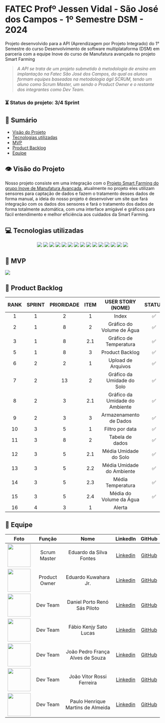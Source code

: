 # FATEC Profº Jessen Vidal - São José dos Campos - 1º Semestre DSM - 2024

<p>Projeto desenvolvido para a API (Aprendizagem por Projeto Integrado) do 1° Semestre do curso Desenvolvimento de software multiplataforma (DSM) em parceria com a equipe Inove do curso de Manufatura avançada no projeto Smart Farming<p>

> _A API se trata de um projeto submetido à metodologia de ensino em implantação na Fatec São José dos Campos, do qual os alunos formam equipes baseadas na metodologia ágil SCRUM, tendo um aluno como Scrum Master, um sendo o Product Owner e o restante dos integrantes como Dev Team._



###  ⏳ Status do projeto: 3/4 Sprint
    

## 📑 Sumário
- [Visão do Projeto](#visao-do-projeto)
- [Tecnologias utilizadas](#tecnologias)
- [MVP](#mvp)
- [Product Backlog](#backlog)
- [Equipe](#equipe)

## 👁 Visão do Projeto <a name="visao-do-projeto"></a>
<p> Nosso projeto consiste em uma integração com o <a href="https://github.com/team-i9/Projeto-Smart-Farming">Projeto Smart Farming do grupo Inove de Manufatura Avançada</a>, atualmente no projeto eles utilizam sensores para captação de dados e fazem o tratamento desses dados de forma manual, a ideia do nosso projeto é desenvolver um site que fará integração com os dados dos sensores e fará o tratamento dos dados de forma totalmente automática, com uma interface amigável e gráficos para fácil entendimento e melhor eficiência aos cuidados da Smart Farming.

## 💻 Tecnologias utilizadas <a name="tecnologias"></a>
<div align="center">
<img src="https://img.shields.io/badge/Discord-7289DA?style=for-the-badge&logo=discord&logoColor=black&color=FFC300">
<img src="https://img.shields.io/badge/Figma-F24E1E?style=for-the-badge&logo=figma&logoColor=black&color=FFC300">
<img src="https://img.shields.io/badge/GitHub-100000?style=for-the-badge&logo=github&logoColor=black&color=FFC300">
<img src="https://img.shields.io/badge/Microsoft_Excel-217346?style=for-the-badge&logo=microsoft-excel&logoColor=black&color=FFC300">
<img src="https://img.shields.io/badge/Microsoft_Teams-6264A7?style=for-the-badge&logo=microsoft-teams&logoColor=black&color=FFC300">
<img src="https://img.shields.io/badge/HTML-239120?style=for-the-badge&logo=html5&logoColor=black&color=FFC300">
<img src="https://img.shields.io/badge/CSS-239120?&style=for-the-badge&logo=css3&logoColor=black&color=FFC300">
<img src="https://img.shields.io/badge/Flask-000000?style=for-the-badge&logo=flask&logoColor=black&color=FFC300">
<img src="https://img.shields.io/badge/Python-00000?style=for-the-badge&logo=Python&logoColor=black&color=FFC300">
<img src="https://img.shields.io/badge/Jupyter-00000?style=for-the-badge&logo=Jupyter&logoColor=black&color=FFC300">
<img src="https://img.shields.io/badge/Bootstrap-00000?style=for-the-badge&logo=Bootstrap&logoColor=black&color=FFC300">
<img src="https://img.shields.io/badge/Pandas-00000?style=for-the-badge&logo=Pandas&logoColor=black&color=FFC300">
<img src="https://img.shields.io/badge/MySQL-0000?style=for-the-badge&logo=MySQL&logoColor=black&color=FFC300">
<img src="https://img.shields.io/badge/Docker-0000?style=for-the-badge&logo=Docker&logoColor=black&color=FFC300">
<img src="https://img.shields.io/badge/JavaScript-0000?style=for-the-badge&logo=javascript&logoColor=black&color=FFC300">


</div>

## 📌 MVP <a name="mvp"><a>
<img src="https://github.com/CyberScrums/Projeto-Smart-Farming/blob/main/docs/sprint/sprint_3.gif">

## 📜 Product Backlog <a name="backlog"><a>

| RANK | SPRINT | PRIORIDADE | ITEM | USER STORY (NOME) | STATUS |
| :---: | :----: | :---: | :---: | :----------------------------: | :----: |
| 1     | 1      | 2     | 1     | Index                          |  ✅    |
| 2     | 1      | 8     | 2     | Gráfico do Volume de Água      |  ✅    |
| 3     | 1      | 8     | 2.1   | Gráfico de Temperatura         |  ✅    |
| 5     | 1      | 8     | 3     | Product Backlog                |  ✅    |
| 6     | 2      | 2     | 1     | Upload de Arquivos             |  ✅    |
| 7     | 2      | 13    | 2     | Gráfico da Umidade do Solo     |  ✅    |
| 8     | 2      | 3     | 2.1   | Gráfico da Umidade do Ambiente |  ✅    |
| 9     | 2      | 3     | 3     | Armazenamento de Dados         |  ✅    |
| 10    | 3      | 5     | 1     | Filtro por data                |  ✅    |
| 11    | 3      | 8     | 2     | Tabela de dados                |  ✅    |
| 12    | 3      | 5     | 2.1   | Média Umidade do Solo          |  ✅    |
| 13    | 3      | 5     | 2.2   | Média Umidade do Ambiente      |  ✅    |
| 14    | 3      | 5     | 2.3   | Média Temperatura              |  ✅    |
| 15    | 3      | 5     | 2.4   | Média do Volume da Água        |  ✅    |
| 16    | 4      | 3     | 1     | Alerta                         |        |

## 👥 Equipe <a name="equipe"><a>
|  Foto        |     Função    |           Nome            |                            LinkedIn                            |                      GitHub                       |
| :----: | :-----------: | :-----------------------: | :------------------------------------------------------------: | :-----------------------------------------------: |
| <img src="https://avatars.githubusercontent.com/u/160733714?v=4" width="75px"> | Scrum Master  | Eduardo da Silva Fontes | [Linkedin](https://www.linkedin.com/in/eduardo-da-silva-fontes/)  | [GitHub](https://github.com/DuuhZero)           |
| <img src="https://avatars.githubusercontent.com/u/162118889?v=4" width="75px"> | Product Owner | Eduardo Kuwahara Jr. |  [Linkedin](https://www.linkedin.com/in/eduardo-kuwahara-3b2267303/)  | [GitHub](https://github.com/EduardoKuwahara) |
| <img src="https://avatars.githubusercontent.com/u/162122368?v=4" width="75px">   | Dev Team | Daniel Porto Renó Sás Piloto |  [Linkedin](https://www.linkedin.com/in/daniel-piloto-98b717226/)  | [GitHub](https://github.com/danprsp)          |
| <img src="https://avatars.githubusercontent.com/u/73435790?v=4" width="75px"> | Dev Team      | Fábio Kenjy Sato Lucas |  [Linkedin](https://www.linkedin.com/in/fabio-kenjy/)  |  [GitHub](https://github.com/FabioKenjjy)  |
| <img src="https://avatars.githubusercontent.com/u/119539664?v=4" width="75px">|Dev Team| João Pedro França Alves de Souza |  [Linkedin](https://www.linkedin.com/in/joão-pedro-frança-alves-de-souza-8700a62b3/)  | [GitHub](https://github.com/jofran2001)  |
| <img src="https://avatars.githubusercontent.com/u/162117916?v=4" width="75px"> | Dev Team      | João Vitor Rossi Ferreira |  [Linkedin](https://www.linkedin.com/in/joão-rossi-7311a0301/)  | [GitHub](https://github.com/rossilindo)    |
| <img src="https://avatars.githubusercontent.com/u/162117908?v=4" width="75px"> | Dev Team      | Paulo Henrique Martins de Almeida |  [Linkedin](https://www.linkedin.com/in/paulo-almeida-3102452a7/)  | [GitHub](https://github.com/pauloalmeida46)    |
